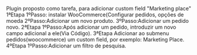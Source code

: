 Plugin proposto como tarefa, para adicionar custom field "Marketing place"
1ªEtapa 
1ºPasso: instalar WooCommerce(Configurar pedidos, opções de moeda 
2ºPasso:Adicionar um novo produto. 
3ºPasso:Adicionar um pedido novo. 
2ªEtapa 
1ºPasso:Após adicionar um pedido, introduzir um novo campo adicional a ele(Via Código).
3ªEtapa Adicionar ao submenu pedidos(woocommerce) um custom field, por exemplo: Marketing Place. 
4ºEtapa 1ºPasso:Adicionar um filtro de pesquisa.

